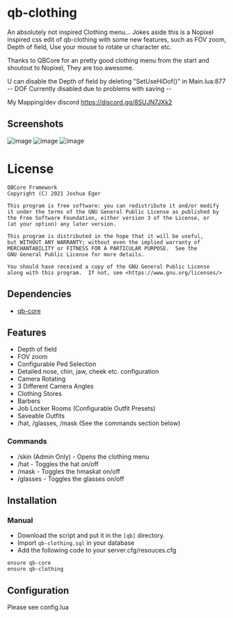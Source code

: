 # qb-clothing
An absolutely not inspired Clothing menu...
Jokes aside this is a Nopixel inspired css edit of qb-clothing with some new features, such as FOV zoom, Depth of field, Use your mouse to rotate ur character etc.

Thanks to QBCore for an pretty good clothing menu from the start and shoutout to Nopixel, They are too awesome.

U can disable the Depth of field by deleting "SetUseHiDof()" in Main.lua:877
-- DOF Currently disabled due to problems with saving --

My Mapping/dev discord https://discord.gg/8SUJN7JXk2

## Screenshots
![image](https://i.imgur.com/eAMST1Y.jpeg)
![image](https://i.imgur.com/ugfmmhC.jpeg)
![image](https://i.imgur.com/kzA7Pha.jpeg)

# License

    QBCore Framework
    Copyright (C) 2021 Joshua Eger

    This program is free software: you can redistribute it and/or modify
    it under the terms of the GNU General Public License as published by
    the Free Software Foundation, either version 3 of the License, or
    (at your option) any later version.

    This program is distributed in the hope that it will be useful,
    but WITHOUT ANY WARRANTY; without even the implied warranty of
    MERCHANTABILITY or FITNESS FOR A PARTICULAR PURPOSE.  See the
    GNU General Public License for more details.

    You should have received a copy of the GNU General Public License
    along with this program.  If not, see <https://www.gnu.org/licenses/>

## Dependencies
- [qb-core](https://github.com/qbcore-framework/qb-core)

## Features
- Depth of field
- FOV zoom
- Configurable Ped Selection
- Detailed nose, chin, jaw, cheek etc. configuration
- Camera Rotating
- 3 Different Camera Angles
- Clothing Stores
- Barbers
- Job Locker Rooms (Configurable Outfit Presets)
- Saveable Outfits
- /hat, /glasses, /mask (See the commands section below)

### Commands
- /skin (Admin Only) - Opens the clothing menu
- /hat - Toggles the hat on/off
- /mask - Toggles the hmaskat on/off
- /glasses - Toggles the glasses on/off

## Installation
### Manual
- Download the script and put it in the `[qb]` directory.
- Import `qb-clothing.sql` in your database
- Add the following code to your server.cfg/resouces.cfg
```
ensure qb-core
ensure qb-clothing
```

## Configuration
Please see config.lua
